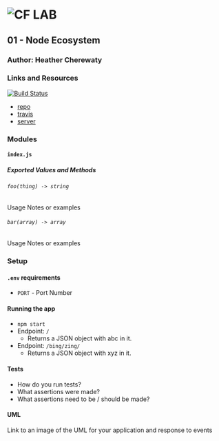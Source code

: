 ![CF](http://i.imgur.com/7v5ASc8.png) LAB
=================================================

## 01 - Node Ecosystem

### Author: Heather Cherewaty

### Links and Resources
[![Build Status](https://www.travis-ci.com/hcherewaty/01-node-ecosystem.svg?branch=master)](https://www.travis-ci.com/hcherewaty/01-node-ecosystem)

* [repo](https://github.com/hcherewaty/01-node-ecosystem)
* [travis](https://www.travis-ci.com/hcherewaty/01-node-ecosystem)
* [server](http://xyz.com)

### Modules
#### `index.js`
##### Exported Values and Methods

###### `foo(thing) -> string`
Usage Notes or examples

###### `bar(array) -> array`
Usage Notes or examples

### Setup
#### `.env` requirements
* `PORT` - Port Number

#### Running the app
* `npm start`
* Endpoint: `/`
  * Returns a JSON object with abc in it.
* Endpoint: `/bing/zing/`
  * Returns a JSON object with xyz in it.

#### Tests
* How do you run tests?
* What assertions were made?
* What assertions need to be / should be made?

#### UML
Link to an image of the UML for your application and response to events
